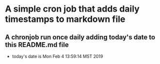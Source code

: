 A simple cron job that adds daily timestamps to markdown file
============================================================
## A chronjob run once daily adding today's date to this README.md file
* today's date is Mon Feb  4 13:59:14 MST 2019
